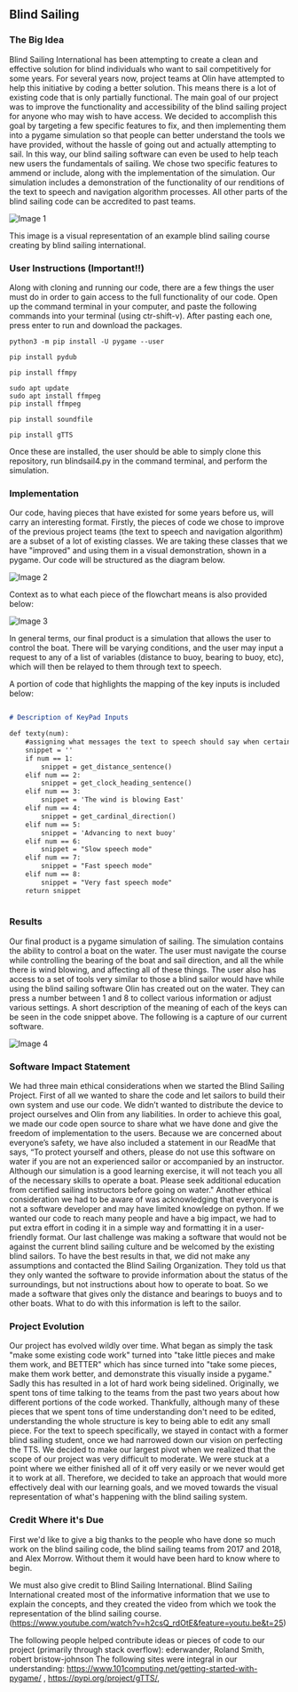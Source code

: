 ## Blind Sailing
### The Big Idea
Blind Sailing International has been attempting to create a clean and effective solution for blind individuals who want to sail competitively for some years. For several years now, project teams at Olin have attempted to help this initiative by coding a better solution. This means there is a lot of existing code that is only partially functional. The main goal of our project was to improve the functionality and accessibility of the blind sailing project for anyone who may wish to have access. We decided to accomplish this goal by targeting a few specific features to fix, and then implementing them into a pygame simulation so that people can better understand the tools we have provided, without the hassle of going out and actually attempting to sail. In this way, our blind sailing software can even be used to help teach new users the fundamentals of sailing. We chose two specific features to ammend or include, along with the implementation of the simulation. Our simulation includes a demonstration of the functionality of our renditions of the text to speech and navigation algorithm processes. All other parts of the blind sailing code can be accredited to past teams.

![Image 1](SailingDiagram.png "Sailing Course Diagram")

This image is a visual representation of an example blind sailing course creating by blind sailing international.

### User Instructions (Important!!)
Along with cloning and running our code, there are a few things the user must do in order to gain access to the full functionality of our code. Open up the command terminal in your computer, and paste the following commands into your terminal (using ctr-shift-v). After pasting each one, press enter to run and download the packages.

```
python3 -m pip install -U pygame --user
```

```
pip install pydub
```
```
pip install ffmpy
```
```
sudo apt update
sudo apt install ffmpeg
pip install ffmpeg
```
```
pip install soundfile
```

```
pip install gTTS
```

Once these are installed, the user should be able to simply clone this repository, run blindsail4.py in the command terminal, and perform the simulation. 


### Implementation

Our code, having pieces that have existed for some years before us, will carry an interesting format. Firstly, the pieces of code we chose to improve of the previous project teams (the text to speech and navigation algorithm) are a subset of a lot of existing classes. We are taking these classes that we have "improved" and using them in a visual demonstration, shown in a pygame. Our code will be structured as the diagram below.

![Image 2](FlowChart.jpeg "Structural Flowchart")

Context as to what each piece of the flowchart means is also provided below:

![Image 3](basic-symbols.jpg "Key for Symbols")

In general terms, our final product is a simulation that allows the user to control the boat. There will be varying conditions, and the user may input a request to any of a list of variables (distance to buoy, bearing to buoy, etc), which will then be relayed to them through text to speech.

A portion of code that highlights the mapping of the key inputs is included below:

```markdown

# Description of KeyPad Inputs

def texty(num):
    #assigning what messages the text to speech should say when certain buttons are pressed
    snippet = ''
    if num == 1:
        snippet = get_distance_sentence()
    elif num == 2:
        snippet = get_clock_heading_sentence()
    elif num == 3:
        snippet = 'The wind is blowing East'
    elif num == 4:
        snippet = get_cardinal_direction()
    elif num == 5:
        snippet = 'Advancing to next buoy'
    elif num == 6:
        snippet = "Slow speech mode"
    elif num == 7:
        snippet = "Fast speech mode"
    elif num == 8:
        snippet = "Very fast speech mode"
    return snippet
 
```

### Results
Our final product is a pygame simulation of sailing. The simulation contains the ability to control a boat on the water. The user must navigate the course while controlling the bearing of the boat and sail direction, and all the while there is wind blowing, and affecting all of these things. The user also has access to a set of tools very similar to those a blind sailor would have while using the blind sailing software Olin has created out on the water. They can press a number between 1 and 8 to collect various information or adjust various settings. A short description of the meaning of each of the keys can be seen in the code snippet above. The following is a capture of our current software. 

![Image 4](ExampleBoat.png "Pygame Capture")


### Software Impact Statement
We had three main ethical considerations when we started the Blind Sailing Project. First of all we wanted to share the code and let sailors to build their own system and use our code. We didn’t wanted to distribute the device to project ourselves and Olin from any liabilities. In order to achieve this goal, we made our code open source to share what we have done and give the freedom of implementation to the users. Because we are concerned about everyone’s safety, we have also included a statement in our ReadMe that says, “To protect yourself and others, please do not use this software on water if you are not an experienced sailor or accompanied by an instructor. Although our simulation is a good learning exercise, it will not teach you all of the necessary skills to operate a boat. Please seek additional education from certified sailing instructors before going on water." Another ethical consideration we had to be aware of was acknowledging that everyone is not a software developer and may have limited knowledge on python. If we wanted our code to reach many people and have a big impact, we had to put extra effort in coding it in a simple way and formatting it in a user-friendly format. Our last challenge was making a software that would not be against the current blind sailing culture and be welcomed by the existing blind sailors. To have the best results in that, we did not make any assumptions and contacted the Blind Sailing Organization. They told us that they only wanted the software to provide information about the status of the surroundings, but not instructions about how to operate to boat. So we made a software that gives only the distance and bearings to buoys and to other boats. What to do with this information is left to the sailor. 




### Project Evolution
Our project has evolved wildly over time. What began as simply the task "make some existing code work" turned into "take little pieces and make them work, and BETTER" which has since turned into "take some pieces, make them work better, and demonstrate this visually inside a pygame." Sadly this has resulted in a lot of hard work being sidelined. Originally, we spent tons of time talking to the teams from the past two years about how different portions of the code worked. Thankfully, although many of these pieces that we spent tons of time understanding don't need to be edited, understanding the whole structure is key to being able to edit any small piece. For the text to speech specifically, we stayed in contact with a former blind sailing student, once we had narrowed down our vision on perfecting the TTS. We decided to make our largest pivot when we realized that the scope of our project was very difficult to moderate. We were stuck at a point where we either finished all of it off very easily or we never would get it to work at all. Therefore, we decided to take an approach that would more effectively deal with our learning goals, and we moved towards the visual representation of what's happening with the blind sailing system. 

### Credit Where it's Due

First we'd like to give a big thanks to the people who have done so much work on the blind sailing code, the blind sailing teams from 2017 and 2018, and Alex Morrow. Without them it would have been hard to know where to begin. 

We must also give credit to Blind Sailing International. Blind Sailing International created most of the informative information that we use to explain the concepts, and they created the video from which we took the representation of the blind sailing course. 
(https://www.youtube.com/watch?v=h2csQ_rdOtE&feature=youtu.be&t=25)

The following people helped contribute ideas or pieces of code to our project (primarily through stack overflow):
ederwander, Roland Smith, robert bristow-johnson
The following sites were integral in our understanding:
https://www.101computing.net/getting-started-with-pygame/ , https://pypi.org/project/gTTS/,
